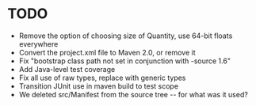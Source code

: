 TODO
====

* Remove the option of choosing size of Quantity, use 64-bit floats everywhere
* Convert the project.xml file to Maven 2.0, or remove it
* Fix "bootstrap class path not set in conjunction with -source 1.6"
* Add Java-level test coverage
* Fix all use of raw types, replace with generic types
* Transition JUnit use in maven build to test scope
* We deleted src/Manifest from the source tree -- for what was it used?
